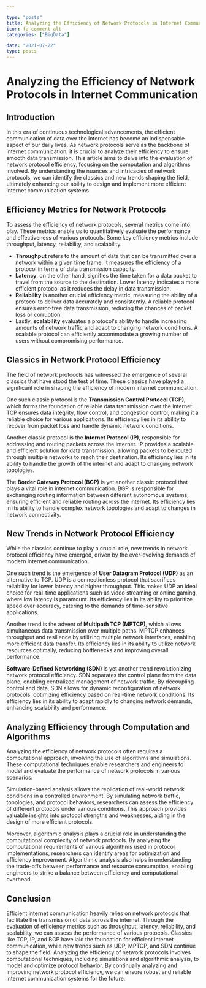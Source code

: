 ```yaml
---

type: "posts"
title: Analyzing the Efficiency of Network Protocols in Internet Communication
icon: fa-comment-alt
categories: ["BigData"]

date: "2021-07-22"
type: posts
---
```





# Analyzing the Efficiency of Network Protocols in Internet Communication

## Introduction

In this era of continuous technological advancements, the efficient communication of data over the internet has become an indispensable aspect of our daily lives. As network protocols serve as the backbone of internet communication, it is crucial to analyze their efficiency to ensure smooth data transmission. This article aims to delve into the evaluation of network protocol efficiency, focusing on the computation and algorithms involved. By understanding the nuances and intricacies of network protocols, we can identify the classics and new trends shaping the field, ultimately enhancing our ability to design and implement more efficient internet communication systems.

## Efficiency Metrics for Network Protocols

To assess the efficiency of network protocols, several metrics come into play. These metrics enable us to quantitatively evaluate the performance and effectiveness of various protocols. Some key efficiency metrics include throughput, latency, reliability, and scalability.

- **Throughput** refers to the amount of data that can be transmitted over a network within a given time frame. It measures the efficiency of a protocol in terms of data transmission capacity.
- **Latency**, on the other hand, signifies the time taken for a data packet to travel from the source to the destination. Lower latency indicates a more efficient protocol as it reduces the delay in data transmission.
- **Reliability** is another crucial efficiency metric, measuring the ability of a protocol to deliver data accurately and consistently. A reliable protocol ensures error-free data transmission, reducing the chances of packet loss or corruption.
- Lastly, **scalability** evaluates a protocol's ability to handle increasing amounts of network traffic and adapt to changing network conditions. A scalable protocol can efficiently accommodate a growing number of users without compromising performance.

## Classics in Network Protocol Efficiency

The field of network protocols has witnessed the emergence of several classics that have stood the test of time. These classics have played a significant role in shaping the efficiency of modern internet communication.

One such classic protocol is the **Transmission Control Protocol (TCP)**, which forms the foundation of reliable data transmission over the internet. TCP ensures data integrity, flow control, and congestion control, making it a reliable choice for various applications. Its efficiency lies in its ability to recover from packet loss and handle dynamic network conditions.

Another classic protocol is the **Internet Protocol (IP)**, responsible for addressing and routing packets across the internet. IP provides a scalable and efficient solution for data transmission, allowing packets to be routed through multiple networks to reach their destination. Its efficiency lies in its ability to handle the growth of the internet and adapt to changing network topologies.

The **Border Gateway Protocol (BGP)** is yet another classic protocol that plays a vital role in internet communication. BGP is responsible for exchanging routing information between different autonomous systems, ensuring efficient and reliable routing across the internet. Its efficiency lies in its ability to handle complex network topologies and adapt to changes in network connectivity.

## New Trends in Network Protocol Efficiency

While the classics continue to play a crucial role, new trends in network protocol efficiency have emerged, driven by the ever-evolving demands of modern internet communication.

One such trend is the emergence of **User Datagram Protocol (UDP)** as an alternative to TCP. UDP is a connectionless protocol that sacrifices reliability for lower latency and higher throughput. This makes UDP an ideal choice for real-time applications such as video streaming or online gaming, where low latency is paramount. Its efficiency lies in its ability to prioritize speed over accuracy, catering to the demands of time-sensitive applications.

Another trend is the advent of **Multipath TCP (MPTCP)**, which allows simultaneous data transmission over multiple paths. MPTCP enhances throughput and resilience by utilizing multiple network interfaces, enabling more efficient data transfer. Its efficiency lies in its ability to utilize network resources optimally, reducing bottlenecks and improving overall performance.

**Software-Defined Networking (SDN)** is yet another trend revolutionizing network protocol efficiency. SDN separates the control plane from the data plane, enabling centralized management of network traffic. By decoupling control and data, SDN allows for dynamic reconfiguration of network protocols, optimizing efficiency based on real-time network conditions. Its efficiency lies in its ability to adapt rapidly to changing network demands, enhancing scalability and performance.

## Analyzing Efficiency through Computation and Algorithms

Analyzing the efficiency of network protocols often requires a computational approach, involving the use of algorithms and simulations. These computational techniques enable researchers and engineers to model and evaluate the performance of network protocols in various scenarios.

Simulation-based analysis allows the replication of real-world network conditions in a controlled environment. By simulating network traffic, topologies, and protocol behaviors, researchers can assess the efficiency of different protocols under various conditions. This approach provides valuable insights into protocol strengths and weaknesses, aiding in the design of more efficient protocols.

Moreover, algorithmic analysis plays a crucial role in understanding the computational complexity of network protocols. By analyzing the computational requirements of various algorithms used in protocol implementations, researchers can identify areas for optimization and efficiency improvement. Algorithmic analysis also helps in understanding the trade-offs between performance and resource consumption, enabling engineers to strike a balance between efficiency and computational overhead.

## Conclusion

Efficient internet communication heavily relies on network protocols that facilitate the transmission of data across the internet. Through the evaluation of efficiency metrics such as throughput, latency, reliability, and scalability, we can assess the performance of various protocols. Classics like TCP, IP, and BGP have laid the foundation for efficient internet communication, while new trends such as UDP, MPTCP, and SDN continue to shape the field. Analyzing the efficiency of network protocols involves computational techniques, including simulations and algorithmic analysis, to model and optimize protocol behavior. By continually analyzing and improving network protocol efficiency, we can ensure robust and reliable internet communication systems for the future.